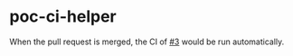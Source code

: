 # poc-ci-helper

When the pull request is merged, the CI of [#3](https://github.com/suzuki-shunsuke/poc-ci-helper/pull/3) would be run automatically.
